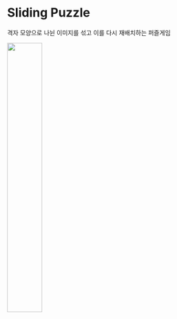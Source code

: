 # Sliding Puzzle
격자 모양으로 나뉜 이미지를 섞고 이를 다시 재배치하는 퍼즐게임


<img src="https://user-images.githubusercontent.com/49131724/129064990-ecdaa283-8ea8-4cf3-b3ad-9856e2134b2a.gif" width="40%">
